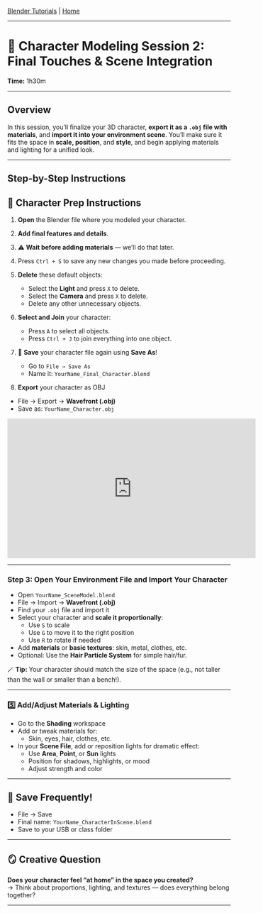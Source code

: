 [Blender Tutorials](README.md) | [Home](../../README.md)

-------------------------------------------------------------------------------

# 👾 Character Modeling Session 2: Final Touches & Scene Integration
**Time:** 1h30m

---

## Overview

In this session, you’ll finalize your 3D character, **export it as a `.obj` file with materials**, and **import it into your environment scene**. You’ll make sure it fits the space in **scale, position**, and **style**, and begin applying materials and lighting for a unified look.

---

## Step-by-Step Instructions

## 🧍 Character Prep Instructions

1. **Open** the Blender file where you modeled your character.

2. **Add final features and details**.

3. ⚠️ **Wait before adding materials** — we’ll do that later.

4. Press `Ctrl + S` to save any new changes you made before proceeding.

5. **Delete** these default objects:
   - Select the **Light** and press `X` to delete.
   - Select the **Camera** and press `X` to delete.
   - Delete any other unnecessary objects.

6. **Select and Join** your character:
   - Press `A` to select all objects.
   - Press `Ctrl + J` to join everything into one object.

7. 💾 **Save** your character file again using **Save As**!
   - Go to `File → Save As`
   - Name it: `YourName_Final_Character.blend`
  
8. **Export** your character as OBJ
- File → Export → **Wavefront (.obj)**  
- Save as: `YourName_Character.obj`

<iframe width="560" height="315" src="https://www.youtube.com/embed/0-uCRr6NOFI?si=AFioUkVWksMotQ1p" title="YouTube video player" frameborder="0" allow="accelerometer; autoplay; clipboard-write; encrypted-media; gyroscope; picture-in-picture; web-share" referrerpolicy="strict-origin-when-cross-origin" allowfullscreen></iframe>

---

### Step 3: Open Your Environment File and Import Your Character

- Open `YourName_SceneModel.blend`  
- File → Import → **Wavefront (.obj)**  
- Find your `.obj` file and import it  
- Select your character and **scale it proportionally**:
  - Use `S` to scale  
  - Use `G` to move it to the right position  
  - Use `R` to rotate if needed
- Add **materials** or **basic textures**: skin, metal, clothes, etc.  
- Optional: Use the **Hair Particle System** for simple hair/fur.  

🪄 **Tip:** Your character should match the size of the space (e.g., not taller than the wall or smaller than a bench!).

---

### 5️⃣ Add/Adjust Materials & Lighting

- Go to the **Shading** workspace  
- Add or tweak materials for:
  - Skin, eyes, hair, clothes, etc.  
- In your **Scene File**, add or reposition lights for dramatic effect:
  - Use **Area**, **Point**, or **Sun** lights  
  - Position for shadows, highlights, or mood
  - Adjust strength and color

---

## 💾 Save Frequently!

- File → Save  
- Final name: `YourName_CharacterInScene.blend`  
- Save to your USB or class folder

---

## 🪞 Creative Question

**Does your character feel “at home” in the space you created?**  
→ Think about proportions, lighting, and textures — does everything belong together?


---
